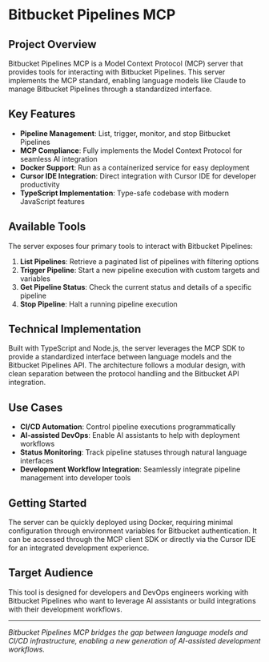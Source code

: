 # Bitbucket Pipelines MCP

## Project Overview

Bitbucket Pipelines MCP is a Model Context Protocol (MCP) server that provides tools for interacting with Bitbucket Pipelines. This server implements the MCP standard, enabling language models like Claude to manage Bitbucket Pipelines through a standardized interface.

## Key Features

- **Pipeline Management**: List, trigger, monitor, and stop Bitbucket Pipelines
- **MCP Compliance**: Fully implements the Model Context Protocol for seamless AI integration
- **Docker Support**: Run as a containerized service for easy deployment
- **Cursor IDE Integration**: Direct integration with Cursor IDE for developer productivity
- **TypeScript Implementation**: Type-safe codebase with modern JavaScript features

## Available Tools

The server exposes four primary tools to interact with Bitbucket Pipelines:

1. **List Pipelines**: Retrieve a paginated list of pipelines with filtering options
2. **Trigger Pipeline**: Start a new pipeline execution with custom targets and variables
3. **Get Pipeline Status**: Check the current status and details of a specific pipeline
4. **Stop Pipeline**: Halt a running pipeline execution

## Technical Implementation

Built with TypeScript and Node.js, the server leverages the MCP SDK to provide a standardized interface between language models and the Bitbucket Pipelines API. The architecture follows a modular design, with clean separation between the protocol handling and the Bitbucket API integration.

## Use Cases

- **CI/CD Automation**: Control pipeline executions programmatically
- **AI-assisted DevOps**: Enable AI assistants to help with deployment workflows
- **Status Monitoring**: Track pipeline statuses through natural language interfaces
- **Development Workflow Integration**: Seamlessly integrate pipeline management into developer tools

## Getting Started

The server can be quickly deployed using Docker, requiring minimal configuration through environment variables for Bitbucket authentication. It can be accessed through the MCP client SDK or directly via the Cursor IDE for an integrated development experience.

## Target Audience

This tool is designed for developers and DevOps engineers working with Bitbucket Pipelines who want to leverage AI assistants or build integrations with their development workflows.

---

*Bitbucket Pipelines MCP bridges the gap between language models and CI/CD infrastructure, enabling a new generation of AI-assisted development workflows.* 